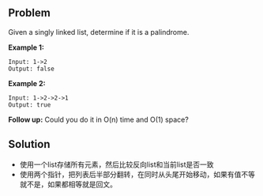 ## Problem

Given a singly linked list, determine if it is a palindrome.

**Example 1:**

```
Input: 1->2
Output: false
```

**Example 2:**

```
Input: 1->2->2->1
Output: true
```

**Follow up:**
Could you do it in O(n) time and O(1) space?



## Solution

* 使用一个list存储所有元素，然后比较反向list和当前list是否一致
* 使用两个指针，把列表后半部分翻转，在同时从头尾开始移动，如果有值不等就不是，如果都相等就是回文。